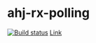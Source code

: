 # ahj-rx-polling

[![Build status](https://ci.appveyor.com/api/projects/status/lc0tptn72jliog9s/branch/main?svg=true)](https://ci.appveyor.com/project/bombik815/ahj-rx-polling/branch/main)
[Link](https://bombik815.github.io/ahj-rx-polling/)
